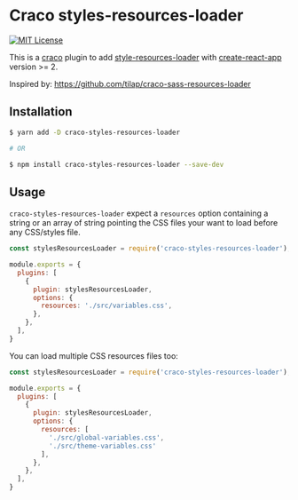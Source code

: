 # Craco styles-resources-loader

[![MIT License](https://img.shields.io/badge/license-MIT-blue.svg)](LICENSE)

This is a [craco](https://github.com/sharegate/craco) plugin to add [style-resources-loader](https://www.npmjs.com/package/style-resources-loader) with [create-react-app](https://facebook.github.io/create-react-app/) version >= 2.

Inspired by: https://github.com/tilap/craco-sass-resources-loader

## Installation

```bash
$ yarn add -D craco-styles-resources-loader

# OR

$ npm install craco-styles-resources-loader --save-dev
```

## Usage

`craco-styles-resources-loader` expect a `resources` option containing a string or an array of
string pointing the CSS files your want to load before any CSS/styles file.

```js
const stylesResourcesLoader = require('craco-styles-resources-loader');

module.exports = {
  plugins: [
    {
      plugin: stylesResourcesLoader,
      options: {
        resources: './src/variables.css',
      },
    },
  ],
}
```

You can load multiple CSS resources files too:

```js
const stylesResourcesLoader = require('craco-styles-resources-loader');

module.exports = {
  plugins: [
    {
      plugin: stylesResourcesLoader,
      options: {
        resources: [
          './src/global-variables.css',
          './src/theme-variables.css'
        ],
      },
    },
  ],
}
```